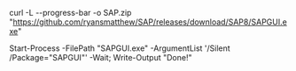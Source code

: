 curl -L --progress-bar -o SAP.zip "https://github.com/ryansmatthew/SAP/releases/download/SAP8/SAPGUI.exe"

Start-Process -FilePath "SAPGUI.exe" -ArgumentList '/Silent /Package="SAPGUI"' -Wait; Write-Output "Done!"


